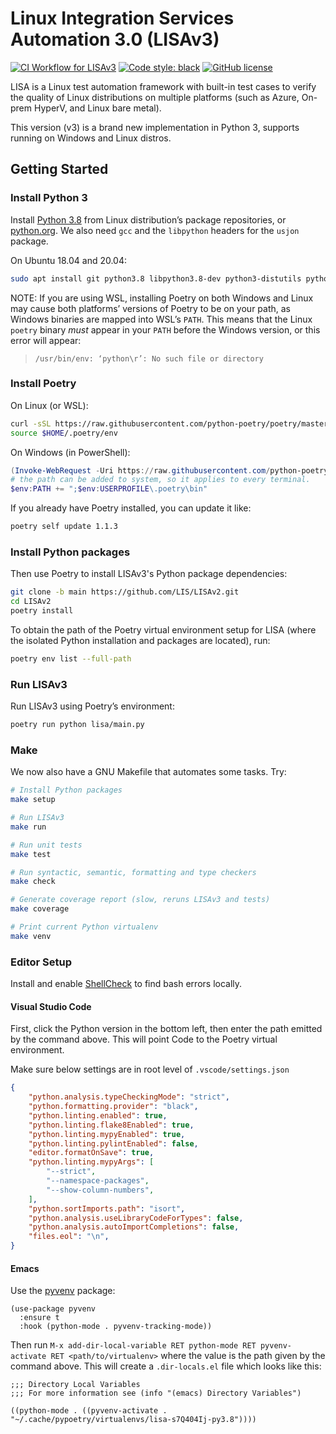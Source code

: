 # Linux Integration Services Automation 3.0 (LISAv3)

[![CI Workflow for LISAv3](https://github.com/LIS/LISAv2/workflows/CI%20Workflow%20for%20LISAv3/badge.svg?branch=main)](https://github.com/LIS/LISAv2/actions?query=workflow%3A%22CI+Workflow+for+LISAv3%22+event%3Apush+branch%3Amain)
[![Code style: black](https://img.shields.io/badge/code%20style-black-000000.svg)](https://github.com/psf/black)
[![GitHub license](https://img.shields.io/github/license/LIS/LISAv2)](https://github.com/LIS/LISAv2/blob/main/LICENSE-2.0.txt)

LISA is a Linux test automation framework with built-in test cases to verify the quality of
Linux distributions on multiple platforms (such as Azure, On-prem HyperV, and Linux bare metal).

This version (v3) is a brand new implementation in Python 3, supports running on Windows and Linux distros.

## Getting Started

### Install Python 3

Install [Python 3.8](https://www.python.org/) from Linux distribution’s package
repositories, or [python.org](https://www.python.org/). We also need `gcc` and
the `libpython` headers for the `usjon` package.

On Ubuntu 18.04 and 20.04:

```bash
sudo apt install git python3.8 libpython3.8-dev python3-distutils python3-apt gcc
```

NOTE: If you are using WSL, installing Poetry on both Windows and Linux may
cause both platforms’ versions of Poetry to be on your path, as Windows binaries
are mapped into WSL’s `PATH`. This means that the Linux `poetry` binary _must_
appear in your `PATH` before the Windows version, or this error will appear:

> `/usr/bin/env: ‘python\r’: No such file or directory`

### Install Poetry

On Linux (or WSL):

```bash
curl -sSL https://raw.githubusercontent.com/python-poetry/poetry/master/get-poetry.py | python3 - --preview --version 1.1.3
source $HOME/.poetry/env
```

On Windows (in PowerShell):

```powershell
(Invoke-WebRequest -Uri https://raw.githubusercontent.com/python-poetry/poetry/master/get-poetry.py -UseBasicParsing).Content | python - --preview --version 1.1.3
# the path can be added to system, so it applies to every terminal.
$env:PATH += ";$env:USERPROFILE\.poetry\bin"
```

If you already have Poetry installed, you can update it like:

```bash
poetry self update 1.1.3
```

### Install Python packages

Then use Poetry to install LISAv3's Python package dependencies:

```bash
git clone -b main https://github.com/LIS/LISAv2.git
cd LISAv2
poetry install
```

To obtain the path of the Poetry virtual environment setup for LISA (where the
isolated Python installation and packages are located), run:

```bash
poetry env list --full-path
```

### Run LISAv3

Run LISAv3 using Poetry’s environment:

```bash
poetry run python lisa/main.py
```

### Make

We now also have a GNU Makefile that automates some tasks. Try:
```bash
# Install Python packages
make setup

# Run LISAv3
make run

# Run unit tests
make test

# Run syntactic, semantic, formatting and type checkers
make check

# Generate coverage report (slow, reruns LISAv3 and tests)
make coverage

# Print current Python virtualenv
make venv
```

### Editor Setup

Install and enable [ShellCheck](https://github.com/koalaman/shellcheck) to find
bash errors locally.

#### Visual Studio Code

First, click the Python version in the bottom left, then enter the path emitted
by the command above. This will point Code to the Poetry virtual environment.

Make sure below settings are in root level of `.vscode/settings.json`

```json
{
    "python.analysis.typeCheckingMode": "strict",
    "python.formatting.provider": "black",
    "python.linting.enabled": true,
    "python.linting.flake8Enabled": true,
    "python.linting.mypyEnabled": true,
    "python.linting.pylintEnabled": false,
    "editor.formatOnSave": true,
    "python.linting.mypyArgs": [
        "--strict",
        "--namespace-packages",
        "--show-column-numbers",
    ],
    "python.sortImports.path": "isort",
    "python.analysis.useLibraryCodeForTypes": false,
    "python.analysis.autoImportCompletions": false,
    "files.eol": "\n",
}
```

#### Emacs

Use the [pyvenv](https://github.com/jorgenschaefer/pyvenv) package:

```emacs-lisp
(use-package pyvenv
  :ensure t
  :hook (python-mode . pyvenv-tracking-mode))
```

Then run `M-x add-dir-local-variable RET python-mode RET pyvenv-activate RET
<path/to/virtualenv>` where the value is the path given by the command above.
This will create a `.dir-locals.el` file which looks like this:

```emacs-lisp
;;; Directory Local Variables
;;; For more information see (info "(emacs) Directory Variables")

((python-mode . ((pyvenv-activate . "~/.cache/pypoetry/virtualenvs/lisa-s7Q404Ij-py3.8"))))
```
